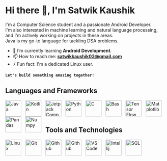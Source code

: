 # Hi there 👋, I'm Satwik Kaushik

<!--
**satwikkaushik/satwikkaushik** is a ✨ _special_ ✨ repository because its `README.md` (this file) appears on your GitHub profile.

Here are some ideas to get you started:

- 🔭 I’m currently working on ...
- 🌱 I’m currently learning ...
- 👯 I’m looking to collaborate on ...
- 🤔 I’m looking for help with ...
- 💬 Ask me about ...
- 📫 How to reach me: ...
- 😄 Pronouns: ...
- ⚡ Fun fact: ...
-->

I'm a Computer Science student and  a passionate Android Developer.</br>
I'm also interested in machine learning and natural language processing, and I'm actively working on projects in these areas.</br>
Java is my go-to language for tackling DSA problems.

- 🌱 I’m currently learning **Android Development**.
- 📫 How to reach me: **satwikkaushik03@gmail.com**
- ⚡ Fun fact: I'm a dedicated Linux user.

**`Let's build something amazing together!`**

## Languages and Frameworks
<img align="left" alt="Java" width="50px" src="https://cdn.jsdelivr.net/gh/devicons/devicon@latest/icons/java/java-original.svg" style="padding-right:10px;" />
<img align="left" alt="Kotlin" width="50px" src="https://cdn.jsdelivr.net/gh/devicons/devicon@latest/icons/kotlin/kotlin-original.svg" style="padding-right:10px;" />
<img align="left" alt="Jetpack Compose" width="50px" src="https://cdn.jsdelivr.net/gh/devicons/devicon@latest/icons/jetpackcompose/jetpackcompose-original.svg" style="padding-right:10px;" />
<img align="left" alt="Python" width="50px" src="https://cdn.jsdelivr.net/gh/devicons/devicon@latest/icons/python/python-original.svg" style="padding-right:10px;" />
<img align="left" alt="C" width="50px" src="https://cdn.jsdelivr.net/gh/devicons/devicon@latest/icons/c/c-original.svg" style="padding-right:10px;" />
<img align="left" alt="Bash" width="50px" src="https://cdn.jsdelivr.net/gh/devicons/devicon@latest/icons/bash/bash-original.svg" style="padding-right:10px;" />
<img align="left" alt="Tensor Flow" width="50px" src="https://cdn.jsdelivr.net/gh/devicons/devicon@latest/icons/tensorflow/tensorflow-original.svg" style="padding-right:10px;" />
<img align="left" alt="Matplotlib" width="50px" src="https://cdn.jsdelivr.net/gh/devicons/devicon@latest/icons/matplotlib/matplotlib-original-wordmark.svg" style="padding-right:10px;" />
<img align="left" alt="Pandas" width="50px" src="https://cdn.jsdelivr.net/gh/devicons/devicon@latest/icons/pandas/pandas-original-wordmark.svg" style="padding-right:10px;" />
<img align="left" alt="Numpy" width="50px" src="https://cdn.jsdelivr.net/gh/devicons/devicon@latest/icons/numpy/numpy-original-wordmark.svg" style="padding-right:10px;" />

</br>
</br>
</br>

## Tools and Technologies
<img align="left" alt="Linux" width="50px" src="https://cdn.jsdelivr.net/gh/devicons/devicon@latest/icons/linux/linux-original.svg" style="padding-right:10px;" />
<img align="left" alt="Git" width="50px" src="https://cdn.jsdelivr.net/gh/devicons/devicon@latest/icons/git/git-original.svg" style="padding-right:10px;" />
<img align="left" alt="Github" width="50px" src="https://cdn.jsdelivr.net/gh/devicons/devicon@latest/icons/github/github-original.svg" style="padding-right:10px;" />
<img align="left" alt="Github" width="50px" src="https://cdn.jsdelivr.net/gh/devicons/devicon@latest/icons/androidstudio/androidstudio-original.svg" style="padding-right:10px;" />
<img align="left" alt="VS Code" width="50px" src="https://cdn.jsdelivr.net/gh/devicons/devicon@latest/icons/vscode/vscode-original.svg" style="padding-right:10px;" />
<img align="left" alt="Intellij" width="50px" src="https://cdn.jsdelivr.net/gh/devicons/devicon@latest/icons/intellij/intellij-original.svg" style="padding-right:10px;" />
<img align="left" alt="SQL" width="50px" src="https://cdn.jsdelivr.net/gh/devicons/devicon@latest/icons/sqlite/sqlite-original.svg" style="padding-right:10px;" />


